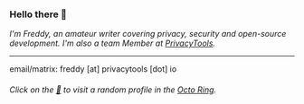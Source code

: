 ### Hello there 👋

*I'm Freddy, an amateur writer covering privacy, security and open-source development. I'm also a team Member at [PrivacyTools](https://privacytools.io/about/).*

---

email/matrix: freddy [at] privacytools [dot] io


###### Click on the [🐙](https://octo-ring.com/p/splitbrain/random) to visit a random profile in the [Octo Ring](https://octo-ring.com/).



